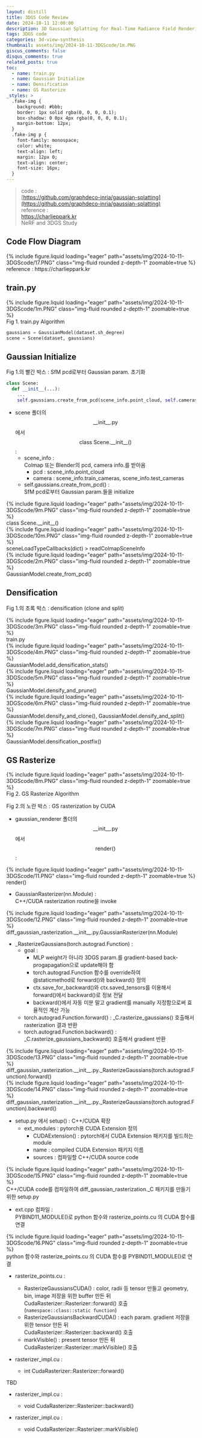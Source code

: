 ```yaml
---
layout: distill
title: 3DGS Code Review
date: 2024-10-11 12:00:00
description: 3D Gaussian Splatting for Real-Time Radiance Field Rendering (SIGGRAPH 2023)
tags: 3DGS code
categories: 3d-view-synthesis
thumbnail: assets/img/2024-10-11-3DGScode/1m.PNG
giscus_comments: false
disqus_comments: true
related_posts: true
toc:
  - name: train.py
  - name: Gaussian Initialize
  - name: Densification
  - name: GS Rasterize
_styles: >
  .fake-img {
    background: #bbb;
    border: 1px solid rgba(0, 0, 0, 0.1);
    box-shadow: 0 0px 4px rgba(0, 0, 0, 0.1);
    margin-bottom: 12px;
  }
  .fake-img p {
    font-family: monospace;
    color: white;
    text-align: left;
    margin: 12px 0;
    text-align: center;
    font-size: 16px;
  }
---
```


> code :  
[https://github.com/graphdeco-inria/gaussian-splatting](https://github.com/graphdeco-inria/gaussian-splatting)  
reference :  
https://charlieppark.kr  
NeRF and 3DGS Study

## Code Flow Diagram

<div class="row mt-3">
    <div class="col-sm mt-3 mt-md-0">
        {% include figure.liquid loading="eager" path="assets/img/2024-10-11-3DGScode/17.PNG" class="img-fluid rounded z-depth-1" zoomable=true %}
    </div>
</div>
<div class="caption">
    reference : https://charlieppark.kr
</div>

## train.py

<div class="row mt-3">
    <div class="col-sm mt-3 mt-md-0">
        {% include figure.liquid loading="eager" path="assets/img/2024-10-11-3DGScode/1m.PNG" class="img-fluid rounded z-depth-1" zoomable=true %}
    </div>
</div>
<div class="caption">
    Fig 1. train.py Algorithm
</div>

```python
gaussians = GaussianModel(dataset.sh_degree)
scene = Scene(dataset, gaussians)
```

## Gaussian Initialize

Fig 1.의 빨간 박스 : SfM pcd로부터 Gaussian param. 초기화

```python
class Scene:
  def __init__(...):
    ...
    self.gaussians.create_from_pcd(scene_info.point_cloud, self.cameras_extent)  
```

- scene 폴더의 $$\text{__init__.py}$$ 에서 $$\text{class Scene.__init__()}$$ :  
  - scene_info :  
  Colmap 또는 Blender의 pcd, camera info.를 받아옴  
    - pcd : scene_info.point_cloud
    - camera : scene_info.train_cameras, scene_info.test_cameras
  - self.gaussians.create_from_pcd() :  
  SfM pcd로부터 Gaussian param.들을 initialize


<div class="row mt-3">
    <div class="col-sm mt-3 mt-md-0">
        {% include figure.liquid loading="eager" path="assets/img/2024-10-11-3DGScode/9m.PNG" class="img-fluid rounded z-depth-1" zoomable=true %}
    </div>
</div>
<div class="caption">
    class Scene.__init__()
</div>

<div class="row mt-3">
    <div class="col-sm mt-3 mt-md-0">
        {% include figure.liquid loading="eager" path="assets/img/2024-10-11-3DGScode/10m.PNG" class="img-fluid rounded z-depth-1" zoomable=true %}
    </div>
</div>
<div class="caption">
    sceneLoadTypeCallbacks(dict) > readColmapSceneInfo
</div>

<div class="row mt-3">
    <div class="col-sm mt-3 mt-md-0">
        {% include figure.liquid loading="eager" path="assets/img/2024-10-11-3DGScode/2m.PNG" class="img-fluid rounded z-depth-1" zoomable=true %}
    </div>
</div>
<div class="caption">
    GaussianModel.create_from_pcd()
</div>

## Densification

Fig 1.의 초록 박스 : densification (clone and split)

<div class="row mt-3">
    <div class="col-sm mt-3 mt-md-0">
        {% include figure.liquid loading="eager" path="assets/img/2024-10-11-3DGScode/3m.PNG" class="img-fluid rounded z-depth-1" zoomable=true %}
    </div>
</div>
<div class="caption">
    train.py
</div>
 
<div class="row mt-3">
    <div class="col-sm mt-3 mt-md-0">
        {% include figure.liquid loading="eager" path="assets/img/2024-10-11-3DGScode/4m.PNG" class="img-fluid rounded z-depth-1" zoomable=true %}
    </div>
</div>
<div class="caption">
    GaussianModel.add_densification_stats()
</div>

<div class="row mt-3">
    <div class="col-sm mt-3 mt-md-0">
        {% include figure.liquid loading="eager" path="assets/img/2024-10-11-3DGScode/5m.PNG" class="img-fluid rounded z-depth-1" zoomable=true %}
    </div>
</div>
<div class="caption">
    GaussianModel.densify_and_prune()
</div>

<div class="row mt-3">
    <div class="col-sm mt-3 mt-md-0">
        {% include figure.liquid loading="eager" path="assets/img/2024-10-11-3DGScode/6m.PNG" class="img-fluid rounded z-depth-1" zoomable=true %}
    </div>
</div>
<div class="caption">
    GaussianModel.densify_and_clone(), GaussianModel.densify_and_split()
</div>

<div class="row mt-3">
    <div class="col-sm mt-3 mt-md-0">
        {% include figure.liquid loading="eager" path="assets/img/2024-10-11-3DGScode/7m.PNG" class="img-fluid rounded z-depth-1" zoomable=true %}
    </div>
</div>
<div class="caption">
    GaussianModel.densification_postfix()
</div>

## GS Rasterize

<div class="row mt-3">
    <div class="col-sm mt-3 mt-md-0">
        {% include figure.liquid loading="eager" path="assets/img/2024-10-11-3DGScode/8m.PNG" class="img-fluid rounded z-depth-1" zoomable=true %}
    </div>
</div>
<div class="caption">
    Fig 2. GS Rasterize Algorithm
</div>

Fig 2.의 노란 박스 : GS rasterization by CUDA

- gaussian_renderer 폴더의 $$\text{__init__.py}$$ 에서 $$\text{render()}$$ :  

<div class="row mt-3">
    <div class="col-sm mt-3 mt-md-0">
        {% include figure.liquid loading="eager" path="assets/img/2024-10-11-3DGScode/11.PNG" class="img-fluid rounded z-depth-1" zoomable=true %}
    </div>
</div>
<div class="caption">
    render()
</div>

- GaussianRasterizer(nn.Module) :  
C++/CUDA rasterization routine을 invoke

<div class="row mt-3">
    <div class="col-sm mt-3 mt-md-0">
        {% include figure.liquid loading="eager" path="assets/img/2024-10-11-3DGScode/12.PNG" class="img-fluid rounded z-depth-1" zoomable=true %}
    </div>
</div>
<div class="caption">
    diff_gaussian_rasterization.__init__.py.GaussianRasterizer(nn.Module)
</div>

- _RasterizeGaussians(torch.autograd.Function) :  
  - goal :  
    - MLP weight가 아니라 3DGS param.를 gradient-based back-progapagation으로 update해야 함  
    - torch.autograd.Function 함수를 override하여  
    @staticmethod로 forward()와 backward() 정의  
    - ctx.save_for_backward()와 ctx.saved_tensors를 이용해서  
    forward()에서 backward()로 정보 전달
    - backward()에서 자동 미분 말고 gradient를 manually 지정함으로써 효율적인 계산 가능  
  - torch.autograd.Function.forward() : _C.rasterize_gaussians() 호출해서 rasterization 결과 반환
  - torch.autograd.Function.backward() : _C.rasterize_gaussians_backward() 호출해서 gradient 반환

<div class="row mt-3">
    <div class="col-sm mt-3 mt-md-0">
        {% include figure.liquid loading="eager" path="assets/img/2024-10-11-3DGScode/13.PNG" class="img-fluid rounded z-depth-1" zoomable=true %}
    </div>
</div>
<div class="caption">
    diff_gaussian_rasterization.__init__.py._RasterizeGaussians(torch.autograd.Function).forward()
</div>
<div class="row mt-3">
    <div class="col-sm mt-3 mt-md-0">
        {% include figure.liquid loading="eager" path="assets/img/2024-10-11-3DGScode/14.PNG" class="img-fluid rounded z-depth-1" zoomable=true %}
    </div>
</div>
<div class="caption">
    diff_gaussian_rasterization.__init__.py._RasterizeGaussians(torch.autograd.Function).backward()
</div>

- setup.py 에서 setup() : C++/CUDA 확장
  - ext_modules : pytorch용 CUDA Extension 정의
    - CUDAExtension() : pytorch에서 CUDA Extension 패키지를 빌드하는 module
    - name : compiled CUDA Extension 패키지 이름
    - sources : 컴파일할 C++/CUDA source code

<div class="row mt-3">
    <div class="col-sm mt-3 mt-md-0">
        {% include figure.liquid loading="eager" path="assets/img/2024-10-11-3DGScode/15.PNG" class="img-fluid rounded z-depth-1" zoomable=true %}
    </div>
</div>
<div class="caption">
    C++/CUDA code를 컴파일하여 diff_gaussian_rasterization._C 패키지를 만들기 위한 setup.py
</div>

- ext.cpp 컴파일 :  
PYBIND11_MODULE()로 python 함수와 rasterize_points.cu 의 CUDA 함수를 연결

<div class="row mt-3">
    <div class="col-sm mt-3 mt-md-0">
        {% include figure.liquid loading="eager" path="assets/img/2024-10-11-3DGScode/16.PNG" class="img-fluid rounded z-depth-1" zoomable=true %}
    </div>
</div>
<div class="caption">
    python 함수와 rasterize_points.cu 의 CUDA 함수를 PYBIND11_MODULE()로 연결
</div>

- rasterize_points.cu :  
  - RasterizeGaussiansCUDA() : color, radii 등 tensor 만들고 geometry, bin, image 저장을 위한 buffer 만든 뒤  
  CudaRasterizer::Rasterizer::forward() 호출  
  (`namespace::class::static function`)
  - RasterizeGaussiansBackwardCUDA() : each param. gradient 저장을 위한 tensor 만든 뒤  
  CudaRasterizer::Rasterizer::backward() 호출
  - markVisible() : present tensor 만든 뒤  
  CudaRasterizer::Rasterizer::markVisible() 호출

- rasterizer_impl.cu :  
  - int CudaRasterizer::Rasterizer::forward()

TBD

- rasterizer_impl.cu :  
  - void CudaRasterizer::Rasterizer::backward()

- rasterizer_impl.cu :  
  - void CudaRasterizer::Rasterizer::markVisible()